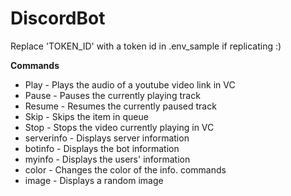 # DiscordBot
 
Replace 'TOKEN_ID' with a token id in .env_sample if replicating :)

**Commands**
* Play - Plays the audio of a youtube video link in VC
* Pause - Pauses the currently playing track
* Resume - Resumes the currently paused track
* Skip - Skips the item in queue
* Stop - Stops the video currently playing in VC
* serverinfo - Displays server information
* botinfo - Displays the bot information
* myinfo - Displays the users' information
* color - Changes the color of the info. commands
* image - Displays a random image 
